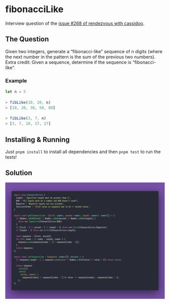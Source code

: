 # fibonacciLike

Interview question of the [issue #268 of rendezvous with cassidoo](https://buttondown.email/cassidoo/archive/hope-is-a-gift-you-dont-have-to-surrender-a-power/).

## The Question

Given two integers, generate a “fibonacci-like” sequence of n digits (where the next number in
the pattern is the sum of the previous two numbers). Extra credit: Given a sequence, determine if
the sequence is “fibonacci-like”.

### Example

```js
let n = 5

> fibLike(10, 20, n)
> [10, 20, 30, 50, 80]

> fibLike(3, 7, n)
> [3, 7, 10, 17, 27]
```

## Installing & Running

Just `pnpm install` to install all dependencies and then `pnpm test` to run the tests!

## Solution

![Code Polaroid](./code.png)
